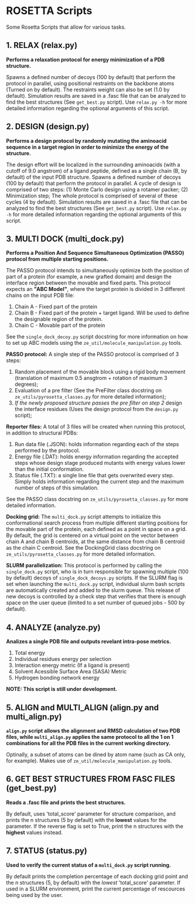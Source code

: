 # ROSETTA Scripts
Some Rosetta Scripts that allow for various tasks.

## 1. RELAX (relax.py)
**Performs a relaxation protocol for energy minimization of a PDB structure.** 

Spawns a defined number of decoys (100 by default)
that perform the protocol in parallel, using positional restraints on the backbone atoms (Turned on by default).
The restraints weight can also be set (1.0 by default).
Simulation results are saved in a .fasc file that can be analyzed to find the best structures (See `get_best.py` script).
Use `relax.py -h` for more detailed information regarding the optional arguments of this script.

## 2. DESIGN (design.py)
**Performs a design protocol by randomly mutating the aminoacid sequence in a target region in order to minimize the energy
of the structure.**

The design effort will be localized in the surrounding aminoacids (with a cutoff of 9.0 angstrom) of a ligand peptide,
defined as a single chain (B, by default) of the input PDB structure. Spawns a defined number of decoys (100 by default) that
perform the protocol in parallel. A cycle of design is comprised of two steps: (1) Monte Carlo design using a rotamer packer;
(2) Minimization step; The whole protocol is comprised of several of these cycles (4 by default).
Simulation results are saved in a .fasc file that can be analyzed to find the best structures (See `get_best.py` script).
Use `relax.py -h` for more detailed information regarding the optional arguments of this script.

## 3. MULTI DOCK (multi_dock.py)
**Performs a Position And Sequence Simultaneous Optimization (PASSO) protocol from multiple starting positions.**

The PASSO protocol intends to simultaneously optimize both the position of part of a protein
(for example, a new grafted domain) and design the interface region between the movable and fixed parts.
This protocol expects an **"ABC Model"**, where the target protein is divided in 3 different chains on the input PDB file:

1. Chain A - Fixed part of the protein
2. Chain B - Fixed part of the protein + target ligand. Will be used to define the designable region of the protein.
3. Chain C - Movable part of the protein

See the `single_dock_decoy.py` script docstring for more information on how to set up ABC models using the
`ze_util/molecule_manipulation.py` tools.

**PASSO protocol:** A single step of the PASSO protocol is comprised of 3 steps:

1. Random placement of the movable block using a rigid body movement
(translation of maximum 0.5 ansgtrom + rotation of maximum 3 degrees);
2. Evaluation of a pre filter (See the PreFilter class docstring on `ze_utils/pyrosetta_classes.py`
for more detailed information);
3. *If the newly proposed structure passes the pre filter on step 2* design the interface residues
(Uses the design protocol from the `design.py` script);

**Reporter files:** A total of 3 files will be created when running this protocol, in addition to structural PDBs:

1. Run data file (.JSON): holds information regarding each of the steps performed by the protocol.
2. Energy file (.DAT): holds energy information regarding the accepted steps whose design stage produced mutants
with energy values lower than the initial conformation.
3. Status file (.TXT): a single line file that gets overwrited every step.
Simply holds information regarding the current step and the maximum number of steps of this simulation.

See the PASSO class docstring on `ze_utils/pyrosetta_classes.py` for more detailed information.

**Docking grid:** The `multi_dock.py` script attempts to initialize this conformational search process from multiple
different starting positions for the movable part of the protein, each defined as a point in space on a grid. By default,
the grid is centered on a virtual point on the vector between chain A and chain B centroids, at the same distance from
chain B centroid as the chain C centroid. See the DockingGrid class docstring on `ze_utils/pyrosetta_classes.py` for more
detailed information.

**SLURM parallelization:** This protocol is performed by calling the `single_dock.py` script, who is in turn responsible
for spawning multiple (100 by default) decoys of `single_dock_decoys.py` scripts. If the SLURM flag is set when launching
the `multi_dock.py` script, individual slurm bash scripts are automatically created and added to the slurm queue. This
release of new decoys is controlled by a check step that verifies that there is enough space on the user queue
(limited to a set number of queued jobs - 500 by default).

## 4. ANALYZE (analyze.py)
**Analizes a single PDB file and outputs revelant intra-pose metrics.**

1. Total energy
2. Individual residues energy per selection
3. Interaction energy metric (If a ligand is present)
4. Solvent Acessible Surface Area (SASA) Metric
5. Hydrogen bonding network energy

**NOTE: This script is still under development.**

## 5. ALIGN and MULTI_ALIGN (align.py and multi_align.py)
**`align.py` script allows the alignment and RMSD calculation of two PDB files, while `multi_align.py` applies the same
protocol to all the 1 on 1 combinations for all the PDB files in the current working directory.**

Optinally, a subset of atoms can be dined by atom name (such as CA only, for example). 
Makes use of `ze_util/molecule_manipulation.py` tools.

## 6. GET BEST STRUCTURES FROM FASC FILES (get_best.py)
**Reads a .fasc file and prints the best structures.**

By default, uses 'total_score' parameter for structure comparison, and prints the n structures (5 by default) with the
**lowest** values for the parameter. If the reverse flag is set to True, print the n structures with the **highest**
values instead.

## 7. STATUS (status.py)
**Used to verify the current status of a `multi_dock.py` script running.**

By default prints the completion percentage of each docking grid point and the n structures (5, by default) with the *lowest*
'total_score' parameter. If used in a SLURM environment, print the current percentage of rescources being used by the user.
